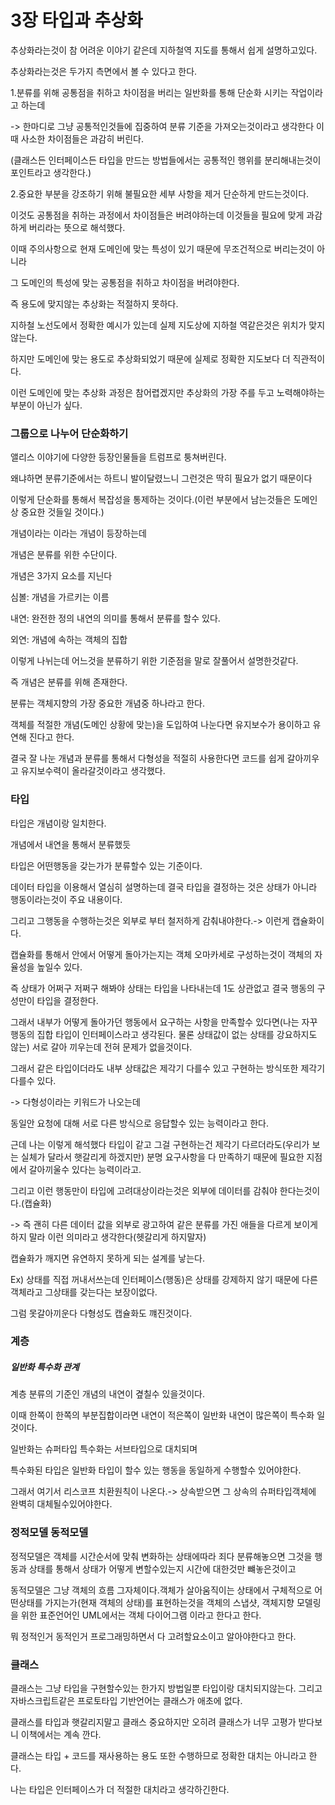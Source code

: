 # 3장 타입과 추상화



추상화라는것이 참 어려운 이야기 같은데 지하철역 지도를 통해서 쉽게 설명하고있다.

추상화라는것은 두가지 측면에서 볼 수 있다고 한다.

1.분류를 위해 공통점을 취하고 차이점을 버리는 일반화를 통해 단순화 시키는 작업이라고 하는데

-> 한마디로 그냥 공통적인것들에 집중하여 분류 기준을 가져오는것이라고 생각한다 이때 사소한 차이점들은 과감히 버린다.

(클래스든 인터페이스든 타입을 만드는 방법들에서는 공통적인 행위를 분리해내는것이 포인트라고 생각한다.)



2.중요한 부분을 강조하기 위해 불필요한 세부 사항을 제거 단순하게 만드는것이다.

이것도 공통점을 취하는 과정에서 차이점들은 버려야하는데 이것들을 필요에 맞게 과감하게 버리라는 뜻으로 해석했다.

이때 주의사항으로 현재 도메인에 맞는 특성이 있기 때문에 무조건적으로 버리는것이 아니라 

그 도메인의 특성에 맞는 공통점을 취하고 차이점을 버려야한다.

즉 용도에 맞지않는 추상화는 적절하지 못하다.

지하철 노선도에서 정확한 예시가 있는데 실제 지도상에 지하철 역같은것은 위치가 맞지 않는다.

하지만 도메인에 맞는 용도로 추상화되었기 때문에 실제로 정확한 지도보다 더 직관적이다.

이런 도메인에 맞는 추상화 과정은 참어렵겠지만 추상화의 가장 주를 두고 노력해야하는 부분이 아닌가 싶다.



### 그룹으로 나누어 단순화하기

앨리스 이야기에 다양한 등장인물들을 트럼프로 퉁쳐버린다.

왜냐하면 분류기준에서는 하트니 발이달렸느니 그런것은 딱히 필요가 없기 때문이다

이렇게 단순화를 통해서 복잡성을 통제하는 것이다.(이런 부분에서 남는것들은 도메인상 중요한 것들일 것이다.)

개념이라는 이라는 개념이 등장하는데

개념은 분류를 위한 수단이다. 

개념은 3가지 요소를 지닌다

심볼: 개념을 가르키는 이름

내연: 완전한 정의 내연의 의미를 통해서 분류를 할수 있다.

외연: 개념에 속하는 객체의 집합

이렇게 나뉘는데 어느것을 분류하기 위한 기준점을 말로 잘풀어서 설명한것같다.

즉 개념은 분류를 위해 존재한다. 



분류는 객체지향의 가장 중요한 개념중 하나라고 한다.

객체를 적절한 개념(도메인 상황에 맞는)을 도입하여 나눈다면 유지보수가 용이하고 유연해 진다고 한다.

결국 잘 나눈 개념과 분류를 통해서 다형성을 적절히 사용한다면 코드를 쉽게 갈아끼우고 유지보수력이 올라갈것이라고 생각했다.



### 타입

타입은 개념이랑 일치한다.

개념에서 내연을 통해서 분류했듯

타입은 어떤행동을 갖는가가 분류할수 있는 기준이다.



데이터 타입을 이용해서 열심히 설명하는데 결국 타입을 결정하는 것은 상태가 아니라 행동이라는것이 주요 내용이다.

그리고 그행동을 수행하는것은 외부로 부터 철저하게 감춰내야한다.-> 이런게 캡슐화이다. 

캡슐화를 통해서 안에서 어떻게 돌아가는지는 객체 오마카세로 구성하는것이 객체의 자율성을 높일수 있다.



즉 상태가 어쩌구 저쩌구 해봐야 상태는 타입을 나타내는데 1도 상관없고 결국 행동의 구성만이 타입을 결정한다.



그래서 내부가 어떻게 돌아가던 행동에서 요구하는 사항을 만족할수 있다면(나는 자꾸 행동의 집합 타입이 인터페이스라고 생각된다. 물론 상태값이 없는 상태를 강요하지도 않는) 서로 갈아 끼우는데 전혀 문제가 없을것이다.

그래서 같은 타입이더라도 내부 상태값은 제각기 다를수 있고 구현하는 방식또한 제각기 다를수 있다.

-> 다형성이라는 키워드가 나오는데 

동일안 요청에 대해 서로 다른 방식으로 응답할수 있는 능력이라고 한다.

근데 나는 이렇게 해석했다 타입이 같고 그걸 구현하는건 제각기 다르더라도(우리가 보는 실체가 달라서 햇갈리게 하겠지만) 분명 요구사항을 다 만족하기 때문에 필요한 지점에서 갈아끼울수 있다는 능력이라고.

그리고 이런 행동만이 타입에 고려대상이라는것은 외부에 데이터를 감춰야 한다는것이다.(캡슐화)

-> 즉 괜히 다른 데이터 값을 외부로 광고하여 같은 분류를 가진 애들을 다르게 보이게 하지 말라 이런 의미라고 생각한다(헷갈리게 하지말자)



캡슐화가 깨지면 유연하지 못하게 되는 설계를 낳는다.

Ex) 상태를 직접 꺼내서쓰는데 인터페이스(행동)은 상태를 강제하지 않기 때문에 다른 객체라고 그상태를 갖는다는 보장이없다.

그럼 못갈아끼운다 다형성도 캡슐화도 꺠진것이다.



### 계층

##### 일반화 특수화 관계

계층 분류의 기준인 개념의 내연이 곂칠수 있을것이다.

이때 한쪽이 한쪽의 부분집합이라면 내연이 적은쪽이 일반화 내연이 많은쪽이 특수화 일것이다.

일반화는 슈퍼타입 특수화는 서브타입으로 대치되며

특수화된 타입은 일반화 타입이 할수 있는 행동을 동일하게 수행할수 있어야한다.

그래서 여기서 리스코프 치환원칙이 나온다.-> 상속받으면 그 상속의 슈퍼타입객체에 완벽히 대체될수있어야한다.



### 정적모델 동적모델

정적모델은 객체를 시간순서에 맞춰 변화하는 상태에따라 죄다 분류해놓으면 그것을 행동과 상태를 통해서 상태가 어떻게 변할수있는지 시간에 대한것만 뺴놓은것이고 

동적모델은 그냥 객체의 흐름 그자체이다.객체가 살아움직이는 상태에서 구체적으로 어떤상태를 가지는가(현재 객체의 상태)를 표현하는것을 객체의 스냅샷, 객체지향 모델링을 위한 표준언어인 UML에서는 객체 다이어그램 이라고 한다고 한다.

뭐 정적인거 동적인거 프로그래밍하면서 다 고려할요소이고 알아야한다고 한다.



### 클래스

클래스는 그냥 타입을 구현할수있는 한가지 방법일뿐 타입이랑 대치되지않는다. 그리고 자바스크립트같은 프로토타입 기반언어는 클래스가 애초에 없다.

클래스를 타입과 햇갈리지말고 클래스 중요하지만 오히려 클래스가 너무 고평가 받다보니 이책에서는 계속 깐다. 

클래스는 타입 + 코드를 재사용하는 용도 또한 수행하므로 정확한 대치는 아니라고 한다.

나는 타입은 인터페이스가 더 적절한 대치라고 생각하긴한다.





 

